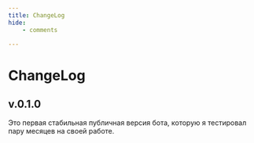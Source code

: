 ```yaml
---
title: ChangeLog
hide:
    - comments

---
```


# ChangeLog

## v.0.1.0
Это первая стабильная публичная версия бота, которую я тестировал пару месяцев на своей работе.
